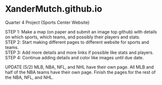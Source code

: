 # XanderMutch.github.io
Quarter 4 Project (Sports Center Website)

STEP 1: Make a map (on paper and submit an image top github) with details on which sports, which teams, and possibly their players and stats.<br>
STEP 2: Start making different pages to different website for sports and teams.<br>
STEP 3: Add more details and more links if possible like stats and players.<br>
STEP 4: Continue adding details and color like images until due date.<br>


UPDATE (5/2)
MLB, NBA, NFL, and NHL have their own page.
All MLB and half of the NBA teams have their own page.
Finish the pages for the rest of the NBA, NFL, and NHL.
